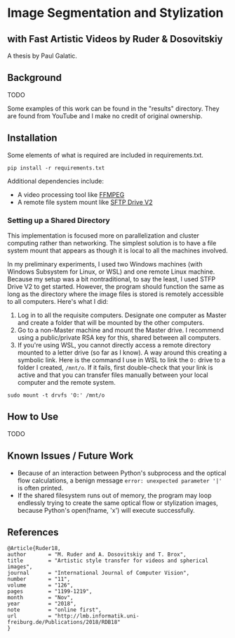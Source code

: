 # Image Segmentation and Stylization
## with Fast Artistic Videos by Ruder & Dosovitskiy
A thesis by Paul Galatic.

## Background

TODO

Some examples of this work can be found in the "results" directory. They are found from YouTube and I make no credit of original ownership.

## Installation

Some elements of what is required are included in requirements.txt.
```
pip install -r requirements.txt
```
Additional dependencies include:
* A video processing tool like [FFMPEG](https://www.ffmpeg.org/)
* A remote file system mount like [SFTP Drive V2](https://www.nsoftware.com/sftp/drive/download.aspx)


### Setting up a Shared Directory

This implementation is focused more on parallelization and cluster computing rather than networking. The simplest solution is to have a file system mount that appears as though it is local to all the machines involved.

In my preliminary experiments, I used two Windows machines (with Windows Subsystem for Linux, or WSL) and one remote Linux machine. Because my setup was a bit nontraditional, to say the least, I used STFP Drive V2 to get started. However, the program should function the same as long as the directory where the image files is stored is remotely accessible to all computers. Here's what I did:

1. Log in to all the requisite computers. Designate one computer as Master and create a folder that will be mounted by the other computers.
1. Go to a non-Master machine and mount the Master drive. I recommend using a public/private RSA key for this, shared between all computers.
1. If you're using WSL, you cannot directly access a remote directory mounted to a letter drive (so far as I know). A way around this creating a symbolic link. Here is the command I use in WSL to link the `O:` drive to a folder I created, `/mnt/o`. If it fails, first double-check that your link is active and that you can transfer files manually between your local computer and the remote system.
```
sudo mount -t drvfs 'O:' /mnt/o
```

## How to Use

TODO

## Known Issues / Future Work

* Because of an interaction between Python's subprocess and the optical flow calculations, a benign message `error: unexpected parameter '|'` is often printed.
* If the shared filesystem runs out of memory, the program may loop endlessly trying to create the same optical flow or stylization images, because Python's open(fname, 'x') will execute successfully.

## References

```
@Article{Ruder18,
author       = "M. Ruder and A. Dosovitskiy and T. Brox",
title        = "Artistic style transfer for videos and spherical images",
journal      = "International Journal of Computer Vision",
number       = "11",
volume       = "126",
pages        = "1199-1219",
month        = "Nov",
year         = "2018",
note         = "online first",
url          = "http://lmb.informatik.uni-freiburg.de/Publications/2018/RDB18"
}
```